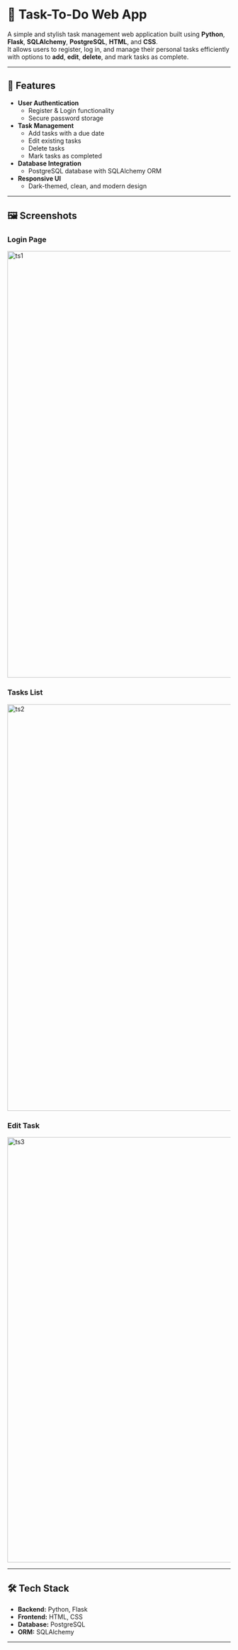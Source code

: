 # 📝 Task-To-Do Web App

A simple and stylish task management web application built using **Python**, **Flask**, **SQLAlchemy**, **PostgreSQL**, **HTML**, and **CSS**.  
It allows users to register, log in, and manage their personal tasks efficiently with options to **add**, **edit**, **delete**, and mark tasks as complete.

---

## 🚀 Features
- **User Authentication**
  - Register & Login functionality
  - Secure password storage
- **Task Management**
  - Add tasks with a due date
  - Edit existing tasks
  - Delete tasks
  - Mark tasks as completed
- **Database Integration**
  - PostgreSQL database with SQLAlchemy ORM
- **Responsive UI**
  - Dark-themed, clean, and modern design

---

## 🖼 Screenshots

### Login Page
<img width="1856" height="961" alt="ts1" src="https://github.com/user-attachments/assets/35b98f51-a364-4e47-aa39-861bf3a47cac" />


### Tasks List
<img width="1853" height="916" alt="ts2" src="https://github.com/user-attachments/assets/00e660ed-1b23-47a6-9033-528079243462" />


### Edit Task
<img width="1855" height="958" alt="ts3" src="https://github.com/user-attachments/assets/96f8f959-fb52-4853-b1d1-f8073137b4e5" />

---

## 🛠 Tech Stack
- **Backend:** Python, Flask
- **Frontend:** HTML, CSS
- **Database:** PostgreSQL
- **ORM:** SQLAlchemy

---

